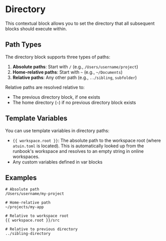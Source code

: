 # Directory

This contextual block allows you to set the directory that all subsequent blocks should execute within.

## Path Types

The directory block supports three types of paths:

1. **Absolute paths**: Start with `/` (e.g., `/Users/username/project`)
2. **Home-relative paths**: Start with `~` (e.g., `~/Documents`)
3. **Relative paths**: Any other path (e.g., `../sibling`, `subfolder`)

Relative paths are resolved relative to:
- The previous directory block, if one exists
- The home directory (`~`) if no previous directory block exists

## Template Variables

You can use template variables in directory paths:

- `{{ workspace.root }}`: The absolute path to the workspace root (where `atuin.toml` is located). This is automatically looked up from the runbook's workspace and resolves to an empty string in online workspaces.
- Any custom variables defined in var blocks

## Examples

```
# Absolute path
/Users/username/my-project

# Home-relative path
~/projects/my-app

# Relative to workspace root
{{ workspace.root }}/src

# Relative to previous directory
../sibling-directory
```
